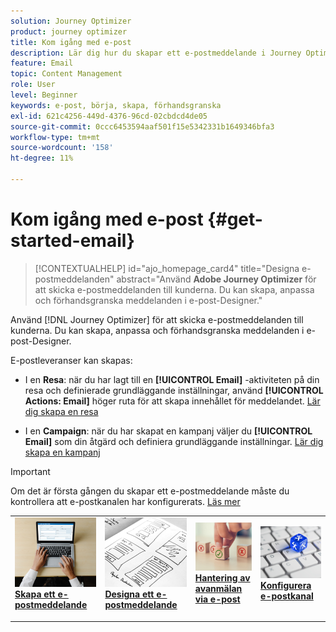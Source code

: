 ```yaml
---
solution: Journey Optimizer
product: journey optimizer
title: Kom igång med e-post
description: Lär dig hur du skapar ett e-postmeddelande i Journey Optimizer
feature: Email
topic: Content Management
role: User
level: Beginner
keywords: e-post, börja, skapa, förhandsgranska
exl-id: 621c4256-449d-4376-96cd-02cbdcd4de05
source-git-commit: 0ccc6453594aaf501f15e5342331b1649346bfa3
workflow-type: tm+mt
source-wordcount: '158'
ht-degree: 11%

---
```


# Kom igång med e-post {#get-started-email}

>[!CONTEXTUALHELP]
>id="ajo_homepage_card4"
>title="Designa e-postmeddelanden"
>abstract="Använd **Adobe Journey Optimizer** för att skicka e-postmeddelanden till kunderna. Du kan skapa, anpassa och förhandsgranska meddelanden i e-post-Designer."

Använd [!DNL Journey Optimizer] för att skicka e-postmeddelanden till kunderna. Du kan skapa, anpassa och förhandsgranska meddelanden i e-post-Designer.

E-postleveranser kan skapas:

* I en **Resa**: när du har lagt till en **[!UICONTROL Email]** -aktiviteten på din resa och definierade grundläggande inställningar, använd **[!UICONTROL Actions: Email]** höger ruta för att skapa innehållet för meddelandet. [Lär dig skapa en resa](../building-journeys/journey-gs.md)

* I en **Campaign**: när du har skapat en kampanj väljer du **[!UICONTROL Email]** som din åtgärd och definiera grundläggande inställningar. [Lär dig skapa en kampanj](../campaigns/create-campaign.md#configure)


>[!IMPORTANT]
>
>Om det är första gången du skapar ett e-postmeddelande måste du kontrollera att e-postkanalen har konfigurerats. [Läs mer](email-settings.md)

<table style="table-layout:fixed"><tr style="border: 0;">
<td>
<a href="create-email.md">
<img alt="Skapa" src="../assets/do-not-localize/email-create.jpeg">
</a>
<div><a href="create-email.md"><strong>Skapa ett e-postmeddelande</strong>
</div>
<p>
</td>
<td>
<a href="get-started-email-design.md">
<img alt="Design" src="../assets/do-not-localize/email-design.jpg">
</a>
<div>
<a href="get-started-email-design.md"><strong>Designa ett e-postmeddelande</strong></a>
</div>
<p></td>
<td>
<a href="email-opt-out.md">
<img alt="Avanmäl dig" src="../assets/do-not-localize/email-opt-out.jpg">
</a>
<div>
<a href="email-opt-out.md"><strong>Hantering av avanmälan via e-post</strong></a>
</div>
<p>
</td>
<td>
<a href="email-settings.md">
<img alt="Konfigurera" src="../assets/do-not-localize/email-config.jpg">
</a>
<div>
<a href="email-settings.md"><strong>Konfigurera e-postkanal</strong></a>
</div>
<p>
</td>
</tr></table>
